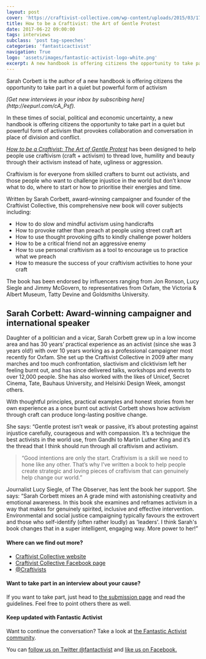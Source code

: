 ```yaml
---
layout: post
cover: 'https://craftivist-collective.com/wp-content/uploads/2015/03/17061185960_bc6b331b58_z.jpg'
title: How to be a Craftivist: the Art of Gentle Protest
date: 2017-06-22 09:00:00
tags: interviews
subclass: 'post tag-speeches'
categories: 'fantasticactivist'
navigation: True
logo: 'assets/images/fantastic-activist-logo-white.png'
excerpt: A new handbook is offering citizens the opportunity to take part in a quiet but powerful form of activism
---
```



<p>Sarah Corbett is the author of a new handbook is offering citizens the opportunity to take part in a quiet but powerful form of activism</p>

<p><i>[Get new interviews in your inbox by subscribing here](http://eepurl.com/cA_Psf).</i></p>

<p>In these times of social, political and economic uncertainty, a new handbook is offering citizens the opportunity to take part in a quiet but powerful form of activism that provokes collaboration and conversation in place of division and conflict.</p>

<p><i><a href="https://unbound.com/books/craftivist">How to be a Craftivist: The Art of Gentle Protest</a></i> has been designed to help people use craftivism (craft + activism) to thread love, humility and beauty through their activism instead of hate, ugliness or aggression.</p>

<p>Craftivism is for everyone from skilled crafters to burnt out activists, and those people who want to challenge injustice in the world but don’t know what to do, where to start or how to prioritise their energies and time. </p>

<p>Written by Sarah Corbett, award-winning campaigner and founder of the Craftivist Collective, this comprehensive new book will cover subjects including:</p>

<ul>
<li>How to do slow and mindful activism using handicrafts</li>
<li>How to provoke rather than preach at people using street craft art</li>
<li>How to use thought provoking gifts to kindly challenge power holders</li>
<li>How to be a critical friend not an aggressive enemy</li>
<li>How to use personal craftivism as a tool to encourage us to practice what we preach</li>
<li>How to measure the success of your craftivism activities to hone your craft</li>
</ul>

<p>The book has been endorsed by influencers ranging from Jon Ronson, Lucy Siegle and Jimmy McGovern, to representatives from Oxfam, the Victoria & Albert Museum, Tatty Devine and Goldsmiths University.</p>

<h2>Sarah Corbett: Award-winning campaigner and international speaker</h2>

<p>Daughter of a politician and a vicar, Sarah Corbett grew up in a low income area and has 30 years’ practical experience as an activist (since she was 3 years old!) with over 10 years working as a professional campaigner most recently for Oxfam. She set up the Craftivist Collective in 2009 after many marches and too much confrontation, slactivism and clicktivism left her feeling burnt out, and has since delivered talks, workshops and events to over 12,000 people. She has also worked with the likes of Unicef, Secret Cinema, Tate, Bauhaus University, and Helsinki Design Week, amongst others.</p>

<p>With thoughtful principles, practical examples and honest stories from her own experience as a once burnt out activist Corbett shows how activism through craft can produce long-lasting positive change.</p>

<p>She says: “Gentle protest isn’t weak or passive, it’s about protesting against injustice carefully, courageous and with compassion. It’s a technique the best activists in the world use, from Gandhi to Martin Luther King and it’s the thread that I think should run through all craftivism and activism. </p>

<blockquote>“Good intentions are only the start. Craftivism is a skill we need to hone like any other. That’s why I’ve written a book to help people create strategic and loving pieces of craftivism that can genuinely help change our world.”</blockquote>

<p>Journalist Lucy Siegle, of The Observer, has lent the book her support. She says: “Sarah Corbett mixes an A grade mind with astonishing creativity and emotional awareness. In this book she examines and reframes activism in a way that makes for genuinely spirited, inclusive and effective intervention. Environmental and social justice campaigning typically favours the extrovert and those who self-identify (often rather loudly) as 'leaders'. I think Sarah's book changes that in a super intelligent, engaging way. More power to her!”</p>

<h4>Where can we find out more?</h4>
<ul>
<li><a href="http://www.craftivist-collective.com/">Craftivist Collective website</a></li>
<li><a href="https://www.facebook.com/CraftivistCollective">Craftivist Collective Facebook page</a></li>
<li><a href="https://twitter.com/Craftivists?lang=en">@Craftivists</a></li>
</ul>

<h4>Want to take part in an interview about your cause?</h4>

<p>If you want to take part, just head to <a href="/submit">the submission page</a> and read the guidelines. Feel free to point others there as well.</p>

<h4>Keep updated with Fantastic Activist</h4>

<p>Want to continue the conversation? Take a look at <a href="http://community.fantasticactivist.com/">the Fantastic Activist community</a>.</p>

<p>You can <a href="http://twitter.com/fantactivist">follow us on Twitter @fantactivist</a> and <a href="http://facebook.com/fantasticactivist">like us on Facebook.</a></p>
